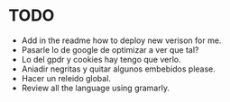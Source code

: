 TODO
====
- Add in the readme how to deploy new verison for me.
- Pasarle lo de google de optimizar a ver que tal?
- Lo del gpdr y cookies hay tengo que verlo.
- Aniadir negritas y quitar algunos embebidos please.
- Hacer un releido global.
- Review all the language using gramarly.

